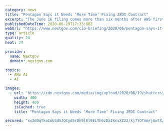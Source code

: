 ```yaml
---
category: news
title: "Pentagon Says it Needs ‘More Time’ Fixing JEDI Contract"
excerpt: "The June 16 filing comes more than six months after AWS first challenged the Pentagon’s October award of the $10 billion contract to Microsoft in the U.S. Court of Federal Claims, which resulted in the Pentagon pulling the contract to take corrective action on identified flaws."
publishedDateTime: 2020-06-19T17:33:00Z
webUrl: "https://www.nextgov.com/cio-briefing/2020/06/pentagon-says-it-needs-more-time-fixing-jedi-contract/166292/?oref=ng-skybox-hp"
type: article
quality: 24
heat: 24

provider:
  name: Nextgov
  domain: nextgov.com

topics:
  - AWS AI
  - AI

images:
  - url: "https://cdn.nextgov.com/media/img/upload/2020/06/19/shutterstock_1101025283/open-graph.jpg"
    width: 400
    height: 400
    isCached: true
    title: "Pentagon Says it Needs ‘More Time’ Fixing JEDI Contract"

secured: "sxZdOqYkoIoU3dSJQCyd5rDh9lEl9ELYh6zDaIKcvXZ22/kj7YOTmm/jAw7X/58joxeVw6b6uF9L64W0YJ+czChQyXcAKEsT/aH9okmk+jb/P3OLRXYMRuRtWMeTZHyzbcDHND/IxDbE9OJflId5hgdK0grDd762S67XYrvBpdllAdjgx/FeUUJ9WV88HRU2d8wlIiawXL7AD9/ThhS7GSeCWQKardl3KZU99zWVzJrNmsrjTw3ghiAOmntJki33cGkNkUt5F5LD2UbVZK/tI+BEA2b72QOjjWgixmihFJjhYHIlyE1gJ2KRTnn8IWXMgKWrgil1zDVHaPULV72F0Q==;0PUE8G4buSfhImGKsgafJQ=="
---
```


